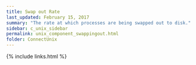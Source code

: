 ```yaml
---
title: Swap out Rate
last_updated: February 15, 2017
summary: "The rate at which processes are being swapped out to disk."
sidebar: c_unix_sidebar
permalink: unix_component_swappingout.html
folder: ConnectUnix
---
```


{% include links.html %}
